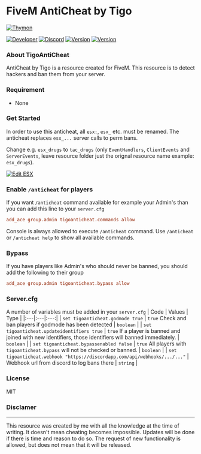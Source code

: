 # FiveM AntiCheat by Tigo

[![Thymon](https://i.imgur.com/3EquTNl.jpg)](https://www.tigodev.com)

[![Developer](https://img.shields.io/badge/Developer-TigoDevelopment-darkgreen)](https://github.com/TigoDevelopment)
[![Discord](https://img.shields.io/badge/Discord-Tigo%239999-purple)](https://github.com/TigoDevelopment/FiveM-AntiCheat)
[![Version](https://img.shields.io/badge/Version-0.0.1-darkgreen)](https://github.com/TigoDevelopment/FiveM-AntiCheat)
[![Version](https://img.shields.io/badge/License-MIT-darkgreen)](https://github.com/TigoDevelopment/FiveM-AntiCheat)

### About TigoAntiCheat

AntiCheat by Tigo is a resource created for FiveM. This resource is to detect hackers and ban them from your server.

### Requirement
- None

### Get Started
In order to use this anticheat, all `esx:`, `esx_` etc. must be renamed.
The anticheat replaces `esx_...` server calls to perm bans.

Change e.g. `esx_drugs` to `tac_drugs` (only `EventHandlers`, `ClientEvents` and `ServerEvents`, leave resource folder just the orignal resource name example: `esx_drugs`).

[![Edit ESX](https://i.imgur.com/JwMIDdN.png)](https://i.imgur.com/JwMIDdN.png)

### Enable `/anticheat` for players
If you want `/anticheat` command available for example your Admin's than you can add this line to your `server.cfg`
```cfg
add_ace group.admin tigoanticheat.commands allow
```
Console is always allowed to execute `/anticheat` command.
Use `/anticheat` or `/anticheat help` to show all available commands.

### Bypass
If you have players like Admin's who should never be banned, you should add the following to their group
```cfg
add_ace group.admin tigoanticheat.bypass allow
```

### Server.cfg
A number of variables must be added in your `server.cfg`
| Code | Values | Type |
|:---|:---|:---:|
| `set tigoanticheat.godmode true` | `true` Check and ban players if godmode has been detected | `boolean` |
| `set tigoanticheat.updateidentifiers true` | `true` If a player is banned and joined with new identifiers, those identifiers will banned immediately. | `boolean` |
| `set tigoanticheat.bypassenabled false` | `true` All players with `tigoanticheat.bypass` will not be checked or banned. | `boolean` |
| `set tigoanticheat.webhook "https://discordapp.com/api/webhooks/.../..."` | Webhook url from discord to log bans there | `string` |

### License
MIT

### Disclamer
---
This resource was created by me with all the knowledge at the time of writing. It doesn't mean cheating becomes impossible. Updates will be done if there is time and reason to do so. The request of new functionality is allowed, but does not mean that it will be released.